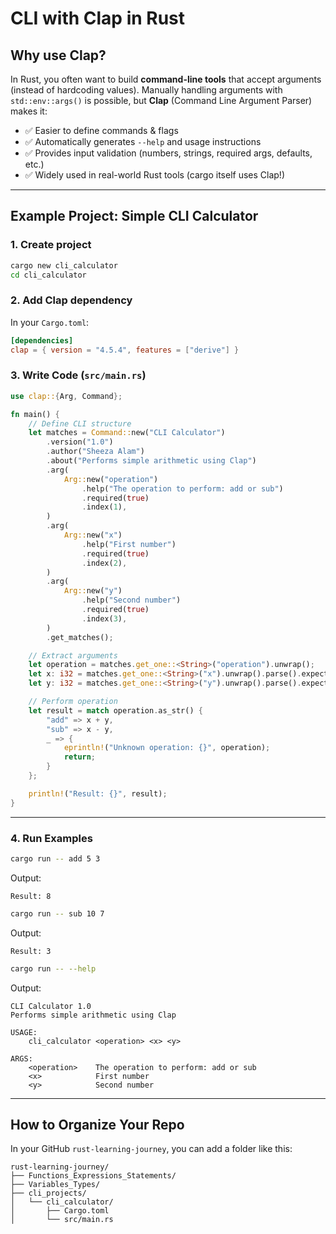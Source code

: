 
#  CLI with Clap in Rust

## Why use Clap?

In Rust, you often want to build **command-line tools** that accept arguments (instead of hardcoding values).
Manually handling arguments with `std::env::args()` is possible, but **Clap** (Command Line Argument Parser) makes it:

* ✅ Easier to define commands & flags
* ✅ Automatically generates `--help` and usage instructions
* ✅ Provides input validation (numbers, strings, required args, defaults, etc.)
* ✅ Widely used in real-world Rust tools (cargo itself uses Clap!)

---

## Example Project: Simple CLI Calculator

### 1. Create project

```bash
cargo new cli_calculator
cd cli_calculator
```

### 2. Add Clap dependency

In your `Cargo.toml`:

```toml
[dependencies]
clap = { version = "4.5.4", features = ["derive"] }
```

### 3. Write Code (`src/main.rs`)

```rust
use clap::{Arg, Command};

fn main() {
    // Define CLI structure
    let matches = Command::new("CLI Calculator")
        .version("1.0")
        .author("Sheeza Alam")
        .about("Performs simple arithmetic using Clap")
        .arg(
            Arg::new("operation")
                .help("The operation to perform: add or sub")
                .required(true)
                .index(1),
        )
        .arg(
            Arg::new("x")
                .help("First number")
                .required(true)
                .index(2),
        )
        .arg(
            Arg::new("y")
                .help("Second number")
                .required(true)
                .index(3),
        )
        .get_matches();

    // Extract arguments
    let operation = matches.get_one::<String>("operation").unwrap();
    let x: i32 = matches.get_one::<String>("x").unwrap().parse().expect("Invalid number");
    let y: i32 = matches.get_one::<String>("y").unwrap().parse().expect("Invalid number");

    // Perform operation
    let result = match operation.as_str() {
        "add" => x + y,
        "sub" => x - y,
        _ => {
            eprintln!("Unknown operation: {}", operation);
            return;
        }
    };

    println!("Result: {}", result);
}
```

---

### 4. Run Examples

```bash
cargo run -- add 5 3
```

Output:

```
Result: 8
```

```bash
cargo run -- sub 10 7
```

Output:

```
Result: 3
```

```bash
cargo run -- --help
```

Output:

```
CLI Calculator 1.0
Performs simple arithmetic using Clap

USAGE:
    cli_calculator <operation> <x> <y>

ARGS:
    <operation>    The operation to perform: add or sub
    <x>            First number
    <y>            Second number
```

---

## How to Organize Your Repo

In your GitHub `rust-learning-journey`, you can add a folder like this:

```
rust-learning-journey/
├── Functions_Expressions_Statements/
├── Variables_Types/
├── cli_projects/
│   └── cli_calculator/
│       ├── Cargo.toml
│       └── src/main.rs
```

